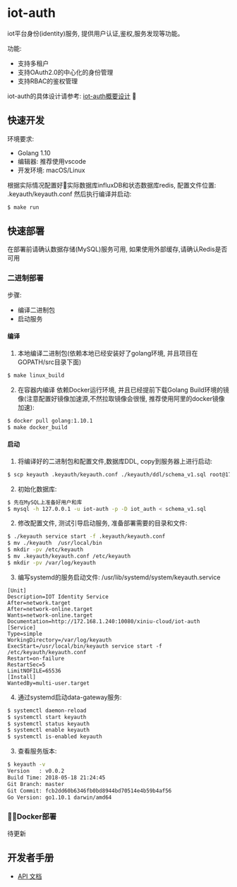 # iot-auth
iot平台身份(identity)服务, 提供用户认证,鉴权,服务发现等功能。

功能:
+ 支持多租户
+ 支持OAuth2.0的中心化的身份管理
+ 支持RBAC的鉴权管理

iot-auth的具体设计请参考: [iot-auth概要设计](./docs/design/summary.md)


## 快速开发
环境要求:
+ Golang 1.10
+ 编辑器: 推荐使用vscode
+ 开发环境: macOS/Linux

根据实际情况配置好实际数据库influxDB和状态数据库redis, 配置文件位置: .keyauth/keyauth.conf
然后执行编译并启动:

```bash
$ make run
```

## 快速部署
在部署前请确认数据存储(MySQL)服务可用, 如果使用外部缓存,请确认Redis是否可用

### 二进制部署
步骤:
+ 编译二进制包
+ 启动服务

#### 编译
1. 本地编译二进制包(依赖本地已经安装好了golang环境, 并且项目在GOPATH/src目录下面)
```bash
$ make linux_build
```


2. 在容器内编译
依赖Docker运行环境, 并且已经提前下载Golang Build环境的镜像(注意配置好镜像加速源,不然拉取镜像会很慢, 推荐使用阿里的docker镜像加速):
```bash
$ docker pull golang:1.10.1
$ make docker_build
```


#### 启动
1. 将编译好的二进制包和配置文件,数据库DDL, copy到服务器上进行启动:
```bash
$ scp keyauth .keyauth/keyauth.conf ./keyauth/ddl/schema_v1.sql root@172.168.1.240:~
```

2. 初始化数据库:
```bash
$ 先在MySQL上准备好用户和库
$ mysql -h 127.0.0.1 -u iot-auth -p -D iot_auth < schema_v1.sql
```

2. 修改配置文件, 测试引导启动服务, 准备部署需要的目录和文件:
```bash
$ ./keyauth service start -f .keyauth/keyauth.conf
$ mv ./keyauth  /usr/local/bin
$ mkdir -pv /etc/keyauth
$ mv .keyauth/keyauth.conf /etc/keyauth
$ mkdir -pv /var/log/keyauth
```

3. 编写systemd的服务启动文件: /usr/lib/systemd/system/keyauth.service
```
[Unit]
Description=IOT Identity Service
After=network.target
After=network-online.target
Wants=network-online.target
Documentation=http://172.168.1.240:10080/xiniu-cloud/iot-auth
[Service]
Type=simple
WorkingDirectory=/var/log/keyauth
ExecStart=/usr/local/bin/keyauth service start -f /etc/keyauth/keyauth.conf
Restart=on-failure
RestartSec=5
LimitNOFILE=65536
[Install]
WantedBy=multi-user.target
```

4. 通过systemd启动data-gateway服务:
```sh
$ systemctl daemon-reload
$ systemctl start keyauth
$ systemctl status keyauth 
$ systemctl enable keyauth
$ systemctl is-enabled keyauth
```


3. 查看服务版本:
```bash
$ keyauth -v
Version   : v0.0.2
Build Time: 2018-05-18 21:24:45
Git Branch: master
Git Commit: fcb2dd60b6346fb0bd8944bd70514e4b59b4af56
Go Version: go1.10.1 darwin/amd64
```

### Docker部署
待更新



## 开发者手册

+ [API 文档]()